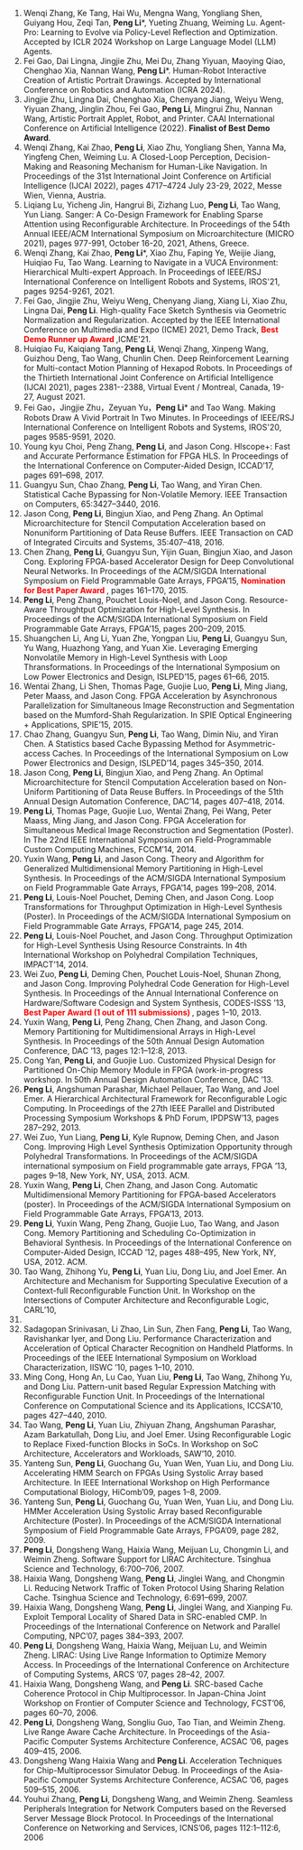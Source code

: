 1. Wenqi Zhang, Ke Tang, Hai Wu, Mengna Wang, Yongliang Shen, Guiyang Hou, Zeqi Tan, **Peng Li**\*, Yueting Zhuang, Weiming Lu. Agent-Pro: Learning to Evolve via Policy-Level Reflection and Optimization. Accepted by  ICLR 2024 Workshop on Large Language Model (LLM) Agents. 
1. Fei Gao, Dai Lingna, Jingjie Zhu, Mei Du, Zhang Yiyuan, Maoying Qiao, Chenghao Xia, Nannan Wang, **Peng Li**\*. Human-Robot Interactive Creation of Artistic Portrait Drawings. Accepted by International Conference on Robotics and Automation (ICRA 2024).
1. Jingjie Zhu, Lingna Dai, Chenghao Xia, Chenyang Jiang, Weiyu Weng, Yiyuan Zhang, Jinglin Zhou, Fei Gao, **Peng Li**, Mingrui Zhu, Nannan Wang, Artistic Portrait Applet, Robot, and Printer. CAAI International Conference on Artificial Intelligence (2022). **Finalist of Best Demo Award**.  
1. Wenqi Zhang, Kai Zhao, **Peng Li**, Xiao Zhu, Yongliang Shen, Yanna Ma, Yingfeng Chen, Weiming Lu. A Closed-Loop Perception, Decision-Making and Reasoning Mechanism for Human-Like Navigation.  In Proceedings of  the 31st International Joint Conference on Artificial Intelligence (IJCAI 2022), pages 4717–4724 July 23-29, 2022, Messe Wien, Vienna, Austria.
1. Liqiang Lu, Yicheng Jin, Hangrui Bi, Zizhang Luo, **Peng Li**, Tao Wang, Yun Liang. Sanger: A Co-Design Framework for Enabling Sparse Attention using Reconfigurable Architecture. In Proceedings of the 54th Annual IEEE/ACM International Symposium on Microarchitecture (MICRO 2021), pages 977-991, October 16-20, 2021, Athens, Greece.
1. Wenqi Zhang, Kai Zhao, **Peng Li**\*, Xiao Zhu, Faping Ye, Weijie Jiang, Huiqiao Fu, Tao Wang. Learning to Navigate in a VUCA Environment: Hierarchical Multi-expert Approach. In Proceedings of IEEE/RSJ International Conference on Intelligent Robots and Systems, IROS'21, pages 9254-9261, 2021.
1. Fei Gao, Jingjie Zhu, Weiyu Weng, Chenyang Jiang, Xiang Li, Xiao Zhu, Lingna Dai, **Peng Li**. High-quality Face Sketch Synthesis via Geometric Normalization and Regularization. Accepted by the IEEE International Conference on Multimedia and Expo (ICME) 2021, Demo Track, **<font color=red> Best Demo Runner up Award </font>** ,ICME'21.
1. Huiqiao Fu, Kaiqiang Tang, **Peng Li**, Wenqi Zhang, Xinpeng Wang, Guizhou Deng, Tao Wang, Chunlin Chen. Deep Reinforcement Learning for Multi-contact Motion Planning of Hexapod Robots. In Proceedings of the Thirtieth International Joint Conference on Artificial Intelligence (IJCAI 2021), pages 2381--2388, Virtual Event / Montreal, Canada, 19-27, August 2021.
1. Fei Gao，Jingjie Zhu，Zeyuan Yu，**Peng Li**\* and Tao Wang. Making Robots Draw A Vivid Portrait In Two Minutes. In Proceedings of IEEE/RSJ International Conference on Intelligent Robots and Systems, IROS'20, pages 9585-9591, 2020.
1. Young kyu Choi, Peng Zhang, **Peng Li**, and Jason Cong. Hlscope+: Fast and Accurate
Performance Estimation for FPGA HLS. In Proceedings of the International Conference on
Computer-Aided Design, ICCAD’17, pages 691–698, 2017.
1. Guangyu Sun, Chao Zhang, **Peng Li**, Tao Wang, and Yiran Chen. Statistical Cache Bypassing
for Non-Volatile Memory. IEEE Transaction on Computers, 65:3427–3440, 2016.
1. Jason Cong, **Peng Li**, Bingjun Xiao, and Peng Zhang. An Optimal Microarchitecture for
Stencil Computation Acceleration based on Nonuniform Partitioning of Data Reuse Buffers. IEEE
Transaction on CAD of Integrated Circuits and Systems, 35:407–418, 2016.
1. Chen Zhang, **Peng Li**, Guangyu Sun, Yijin Guan, Bingjun Xiao, and Jason Cong. Exploring
FPGA-based Accelerator Design for Deep Convolutional Neural Networks. In Proceedings of
the ACM/SIGDA International Symposium on Field Programmable Gate Arrays, FPGA’15, **<font color=red> Nomination for Best Paper Award </font>**, pages 161–170, 2015.
1. **Peng Li**, Peng Zhang, Pouchet Louis-Noel, and Jason Cong. Resource-Aware Throughtput Optimization for High-Level Synthesis. In Proceedings of the ACM/SIGDA International Symposium
on Field Programmable Gate Arrays, FPGA’15, pages 200–209, 2015.
1. Shuangchen Li, Ang Li, Yuan Zhe, Yongpan Liu, **Peng Li**, Guangyu Sun, Yu Wang, Huazhong Yang, and Yuan Xie. Leveraging Emerging Nonvolatile Memory in High-Level Synthesis with Loop Thransformations. In Proceedings of the International Symposium on Low Power Electronics
and Design, ISLPED’15, pages 61–66, 2015.
1. Wentai Zhang, Li Shen, Thomas Page, Guojie Luo, **Peng Li**, Ming Jiang, Peter Maass,
and Jason Cong. FPGA Acceleration by Asynchronous Parallelization for Simultaneous Image
Reconstruction and Segmentation based on the Mumford-Shah Regularization. In SPIE Optical
Engineering + Applications, SPIE’15, 2015.
1. Chao Zhang, Guangyu Sun, **Peng Li**, Tao Wang, Dimin Niu, and Yiran Chen. A Statistics
based Cache Bypassing Method for Asymmetric-access Caches. In Proceedings of the International
Symposium on Low Power Electronics and Design, ISLPED’14, pages 345–350, 2014.
1. Jason Cong, **Peng Li**, Bingjun Xiao, and Peng Zhang. An Optimal Microarchitecture for
Stencil Computation Acceleration based on Non-Uniform Partitioning of Data Reuse Buffers. In
Proceedings of the 51th Annual Design Automation Conference, DAC’14, pages 407–418, 2014.
1. **Peng Li**, Thomas Page, Guojie Luo, Wentai Zhang, Pei Wang, Peter Maass, Ming Jiang,
and Jason Cong. FPGA Acceleration for Simultaneous Medical Image Reconstruction and
Segmentation (Poster). In The 22nd IEEE International Symposium on Field-Programmable
Custom Computing Machines, FCCM’14, 2014.
1. Yuxin Wang, **Peng Li**, and Jason Cong. Theory and Algorithm for Generalized Multidimensional
Memory Partitioning in High-Level Synthesis. In Proceedings of the ACM/SIGDA International
Symposium on Field Programmable Gate Arrays, FPGA’14, pages 199–208, 2014.
1. **Peng Li**, Louis-Noel Pouchet, Deming Chen, and Jason Cong. Loop Transformations for
Throughput Optimization in High-Level Synthesis (Poster). In Proceedings of the ACM/SIGDA
International Symposium on Field Programmable Gate Arrays, FPGA’14, page 245, 2014.
1. **Peng Li**, Louis-Noel Pouchet, and Jason Cong. Throughput Optimization for High-Level
Synthesis Using Resource Constraints. In 4th International Workshop on Polyhedral Compilation
Techniques, IMPACT’14, 2014.
1. Wei Zuo, **Peng Li**, Deming Chen, Pouchet Louis-Noel, Shunan Zhong, and Jason Cong.
Improving Polyhedral Code Generation for High-Level Synthesis. In Proceedings of the Annual
International Conference on Hardware/Software Codesign and System Synthesis, CODES-ISSS
’13, **<font color=red> Best Paper Award (1 out of 111 submissions) </font>**, pages 1–10, 2013.
1. Yuxin Wang, **Peng Li**, Peng Zhang, Chen Zhang, and Jason Cong. Memory Partitioning
for Multidimensional Arrays in High-Level Synthesis. In Proceedings of the 50th Annual Design
Automation Conference, DAC ’13, pages 12:1–12:8, 2013.
1. Cong Yan, **Peng Li**, and Guojie Luo. Customized Physical Design for Partitioned On-Chip
Memory Module in FPGA (work-in-progress workshop. In 50th Annual Design Automation
Conference, DAC ’13.
1. **Peng Li**, Angshuman Parashar, Michael Pellauer, Tao Wang, and Joel Emer. A Hierarchical
Architectural Framework for Reconfigurable Logic Computing. In Proceedings of the 27th IEEE
Parallel and Distributed Processing Symposium Workshops & PhD Forum, IPDPSW’13, pages
287–292, 2013.
1. Wei Zuo, Yun Liang, **Peng Li**, Kyle Rupnow, Deming Chen, and Jason Cong. Improving High
Level Synthesis Optimization Opportunity through Polyhedral Transformations. In Proceedings
of the ACM/SIGDA international symposium on Field programmable gate arrays, FPGA ’13,
pages 9–18, New York, NY, USA, 2013. ACM.
1. Yuxin Wang, **Peng Li**, Chen Zhang, and Jason Cong. Automatic Multidimensional Memory Partitioning for FPGA-based Accelerators (poster). In Proceedings of the ACM/SIGDA
International Symposium on Field Programmable Gate Arrays, FPGA’13, 2013.
1. **Peng Li**, Yuxin Wang, Peng Zhang, Guojie Luo, Tao Wang, and Jason Cong. Memory
Partitioning and Scheduling Co-Optimization in Behavioral Synthesis. In Proceedings of the
International Conference on Computer-Aided Design, ICCAD ’12, pages 488–495, New York,
NY, USA, 2012. ACM.
1. Tao Wang, Zhihong Yu, **Peng Li**, Yuan Liu, Dong Liu, and Joel Emer. An Architecture and
Mechanism for Supporting Speculative Execution of a Context-full Reconfigurable Function Unit.
In Workshop on the Intersections of Computer Architecture and Reconfigurable Logic, CARL’10,
2010.
1. Sadagopan Srinivasan, Li Zhao, Lin Sun, Zhen Fang, **Peng Li**, Tao Wang, Ravishankar Iyer,
and Dong Liu. Performance Characterization and Acceleration of Optical Character Recognition
on Handheld Platforms. In Proceedings of the IEEE International Symposium on Workload
Characterization, IISWC ’10, pages 1–10, 2010.
1. Ming Cong, Hong An, Lu Cao, Yuan Liu, **Peng Li**, Tao Wang, Zhihong Yu, and Dong Liu.
Pattern-unit based Regular Expression Matching with Reconfigurable Function Unit. In Proceedings
of the International Conference on Computational Science and its Applications, ICCSA’10,
pages 427–440, 2010.
1. Tao Wang, **Peng Li**, Yuan Liu, Zhiyuan Zhang, Angshuman Parashar, Azam Barkatullah,
Dong Liu, and Joel Emer. Using Reconfigurable Logic to Replace Fixed-function Blocks in SoCs.
In Workshop on SoC Architecture, Accelerators and Workloads, SAW’10, 2010.
1. Yanteng Sun, **Peng Li**, Guochang Gu, Yuan Wen, Yuan Liu, and Dong Liu. Accelerating
HMM Search on FPGAs Using Systolic Array based Architecture. In IEEE International Workshop
on High Performance Computational Biology, HiComb’09, pages 1–8, 2009.
1. Yanteng Sun, **Peng Li**, Guochang Gu, Yuan Wen, Yuan Liu, and Dong Liu. HMMer
Acceleration Using Systolic Array based Reconfigurable Architecture (Poster). In Proceedings
of the ACM/SIGDA International Symposium of Field Programmable Gate Arrays, FPGA’09,
page 282, 2009.
1. **Peng Li**, Dongsheng Wang, Haixia Wang, Meijuan Lu, Chongmin Li, and Weimin Zheng.
Software Support for LIRAC Architecture. Tsinghua Science and Technology, 6:700–706, 2007.
1. Haixia Wang, Dongsheng Wang, **Peng Li**, Jinglei Wang, and Chongmin Li. Reducing Network
Traffic of Token Protocol Using Sharing Relation Cache. Tsinghua Science and Technology,
6:691–699, 2007.
1. Haixia Wang, Dongsheng Wang, **Peng Li**, Jinglei Wang, and Xianping Fu. Exploit Temporal
Locality of Shared Data in SRC-enabled CMP. In Proceedings of the International Conference on
Network and Parallel Computing, NPC’07, pages 384–393, 2007.
1. **Peng Li**, Dongsheng Wang, Haixia Wang, Meijuan Lu, and Weimin Zheng. LIRAC: Using Live
Range Information to Optimize Memory Access. In Proceedings of the International Conference
on Architecture of Computing Systems, ARCS ’07, pages 28–42, 2007.
1. Haixia Wang, Dongsheng Wang, and **Peng Li**. SRC-based Cache Coherence Protocol in
Chip Multiprocessor. In Japan-China Joint Workshop on Frontier of Computer Science and
Technology, FCST’06, pages 60–70, 2006.
1. **Peng Li**, Dongsheng Wang, Songliu Guo, Tao Tian, and Weimin Zheng. Live Range Aware Cache
Architecture. In Proceedings of the Asia-Pacific Computer Systems Architecture Conference,
ACSAC ’06, pages 409–415, 2006.
1. Dongsheng Wang Haixia Wang and **Peng Li**. Acceleration Techniques for Chip-Multiprocessor
Simulator Debug. In Proceedings of the Asia-Pacific Computer Systems Architecture Conference,
ACSAC ’06, pages 509–515, 2006.
1. Youhui Zhang, **Peng Li**, Dongsheng Wang, and Weimin Zheng. Seamless Peripherals Integration
for Network Computers based on the Reversed Server Message Block Protocol. In Proceedings of
the International Conference on Networking and Services, ICNS’06, pages 112:1–112:6, 2006
